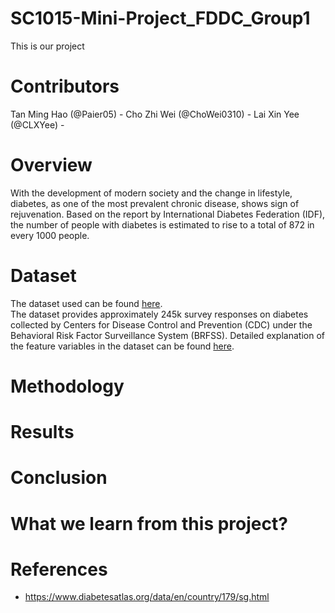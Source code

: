 # SC1015-Mini-Project_FDDC_Group1
This is our project
# Contributors
Tan Ming Hao (@Paier05) - 
Cho Zhi Wei (@ChoWei0310) - 
Lai Xin Yee (@CLXYee) - 
# Overview
With the development of modern society and the change in lifestyle, diabetes, as one of the most prevalent chronic disease, shows sign of rejuvenation. Based on the report by International Diabetes Federation (IDF), the number of people with diabetes is estimated to rise to a total of 872 in every 1000 people. 
# Dataset
The dataset used can be found <a href = "https://www.kaggle.com/datasets/alexteboul/diabetes-health-indicators-dataset?select=diabetes_012_health_indicators_BRFSS2015.csv" >here</a>. <br>
The dataset provides approximately 245k survey responses on diabetes collected by Centers for Disease Control and Prevention (CDC) under the Behavioral Risk Factor Surveillance System (BRFSS). Detailed explanation of the feature variables in the dataset can be found <a href = "">here</a>.
# Methodology
# Results
# Conclusion
# What we learn from this project? 
# References
- https://www.diabetesatlas.org/data/en/country/179/sg.html
